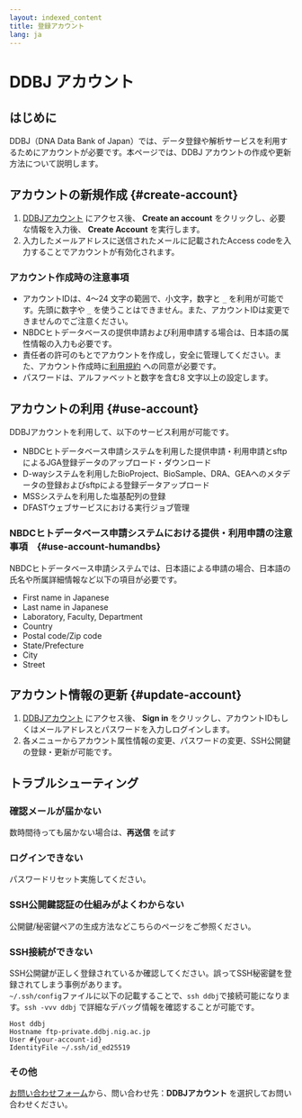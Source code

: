 ```yaml
---
layout: indexed_content
title: 登録アカウント
lang: ja
---
```


# DDBJ アカウント

## はじめに
DDBJ（DNA Data Bank of Japan）では、データ登録や解析サービスを利用するためにアカウントが必要です。本ページでは、DDBJ アカウントの作成や更新方法について説明します。

## アカウントの新規作成 {#create-account}

1. [DDBJアカウント](https://accounts.ddbj.nig.ac.jp) にアクセス後、 **Create an account** をクリックし、必要な情報を入力後、 **Create Account** を実行します。
2. 入力したメールアドレスに送信されたメールに記載されたAccess codeを入力することでアカウントが有効化されます。

### アカウント作成時の注意事項
- アカウントIDは、4～24 文字の範囲で、小文字，数字と `_` を利用が可能です。先頭に数字や `_` を使うことはできません。また、アカウントIDは変更できませんのでご注意ください。
- NBDCヒトデータベースの提供申請および利用申請する場合は、日本語の属性情報の入力も必要です。
- 責任者の許可のもとでアカウントを作成し，安全に管理してください。また、アカウント作成時に[利用規約](https://www.ddbj.nig.ac.jp/policies.html) への同意が必要です。
- パスワードは、アルファベットと数字を含む8 文字以上の設定します。

## アカウントの利用 {#use-account}
DDBJアカウントを利用して、以下のサービス利用が可能です。
- NBDCヒトデータベース申請システムを利用した提供申請・利用申請とsftpによるJGA登録データのアップロード・ダウンロード
- D-wayシステムを利用したBioProject、BioSample、DRA、GEAへのメタデータの登録およびsftpによる登録データアップロード
- MSSシステムを利用した塩基配列の登録
- DFASTウェブサービスにおける実行ジョブ管理

### NBDCヒトデータベース申請システムにおける提供・利用申請の注意事項　{#use-account-humandbs}
NBDCヒトデータベース申請システムでは、日本語による申請の場合、日本語の氏名や所属詳細情報など以下の項目が必要です。
- First name in Japanese
- Last name in Japanese
- Laboratory, Faculty, Department
- Country
- Postal code/Zip code
- State/Prefecture
- City
- Street

## アカウント情報の更新 {#update-account}
1. [DDBJアカウント](https://accounts.ddbj.nig.ac.jp) にアクセス後、 **Sign in** をクリックし、アカウントIDもしくはメールアドレスとパスワードを入力しログインします。
2. 各メニューからアカウント属性情報の変更、パスワードの変更、SSH公開鍵の登録・更新が可能です。

## トラブルシューティング

### 確認メールが届かない
数時間待っても届かない場合は、**再送信** を試す  

### ログインできない
パスワードリセット実施してください。

### SSH公開鍵認証の仕組みがよくわからない
公開鍵/秘密鍵ペアの生成方法などこちらのページをご参照ください。

### SSH接続ができない
SSH公開鍵が正しく登録されているか確認してください。誤ってSSH秘密鍵を登録されてしまう事例があります。  
`~/.ssh/config`ファイルに以下の記載することで、`ssh ddbj`で接続可能になります。`ssh -vvv ddbj` で詳細なデバッグ情報を確認することが可能です。 
```
Host ddbj
Hostname ftp-private.ddbj.nig.ac.jp
User #{your-account-id} 
IdentityFile ~/.ssh/id_ed25519
```

### その他
[お問い合わせフォーム](https://www.ddbj.nig.ac.jp/contact-ddbj.html)から、問い合わせ先：**DDBJアカウント** を選択してお問い合わせください。


